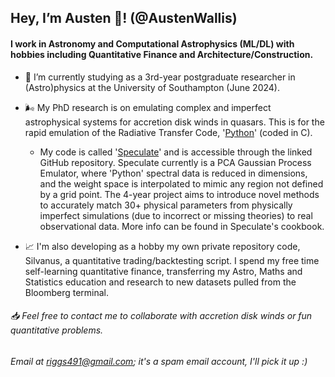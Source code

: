 ## Hey, I’m Austen 🖖! (@AustenWallis)

#### I work in Astronomy and Computational Astrophysics (ML/DL) with hobbies including Quantitative Finance and Architecture/Construction. 

- 📖 I’m currently studying as a 3rd-year postgraduate researcher in (Astro)physics at the University of Southampton (June 2024).

- 🌬️ My PhD research is on emulating complex and imperfect astrophysical systems for accretion disk winds in quasars. This is for the rapid emulation of the Radiative Transfer Code, '[Python](https://github.com/agnwinds/python)' (coded in C).
  - My code is called '[Speculate](https://github.com/AustenWallis/Speculate)' and is accessible through the linked GitHub repository. Speculate currently is a PCA Gaussian Process Emulator, where 'Python' spectral data is reduced in dimensions, and the weight space is interpolated to mimic any region not defined by a grid point. The 4-year project aims to introduce novel methods to accurately match 30+ physical parameters from physically imperfect simulations (due to incorrect or missing theories) to real observational data. More info can be found in Speculate's cookbook.

- 📈 I'm also developing as a hobby my own private repository code, Silvanus, a quantitative trading/backtesting script. I spend my free time self-learning quantitative finance, transferring my Astro, Maths and Statistics education and research to new datasets pulled from the Bloomberg terminal. 
  
###### 📥 Feel free to contact me to collaborate with accretion disk winds or fun quantitative problems.
###### Email at riggs491@gmail.com; it's a spam email account, I'll pick it up :)

<!---
AustenWallis/AustenWallis is a ✨ special ✨ repository because its `README.md` (this file) appears on your GitHub profile.
You can click the Preview link to take a look at your changes.
--->
